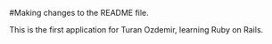 #Making changes to the README file.

This is the first application for Turan Ozdemir, learning Ruby on Rails.
